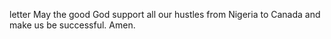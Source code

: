 <add>letter<add>
May the good God support all our hustles from Nigeria to Canada and make us be successful. Amen. 

